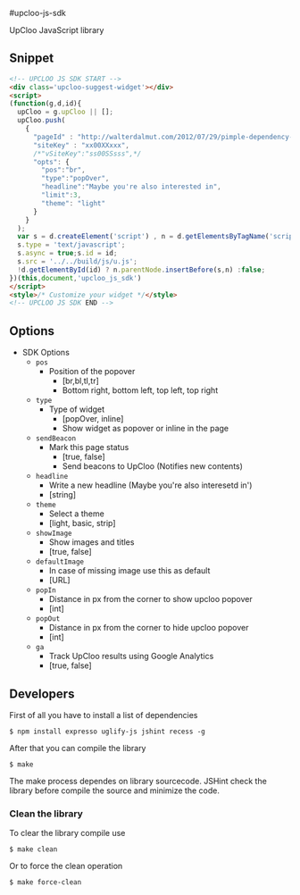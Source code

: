 #upcloo-js-sdk

UpCloo JavaScript library

## Snippet

```html
<!-- UPCLOO JS SDK START -->
<div class='upcloo-suggest-widget'></div>
<script>
(function(g,d,id){
  upCloo = g.upCloo || [];
  upCloo.push(
    {
      "pageId" : "http://walterdalmut.com/2012/07/29/pimple-dependency-injection-su-zendcache/",
      "siteKey" : "xx00XXxxx",
      /*"vSiteKey":"ss00SSsss",*/
      "opts": {
        "pos":"br",
        "type":"popOver",
        "headline":"Maybe you're also interested in",
        "limit":3,
        "theme": "light"
      }
    }
  );
  var s = d.createElement('script') , n = d.getElementsByTagName('script')[0];
  s.type = 'text/javascript';
  s.async = true;s.id = id;
  s.src = '../../build/js/u.js';
  !d.getElementById(id) ? n.parentNode.insertBefore(s,n) :false;
})(this,document,'upcloo_js_sdk')
</script>
<style>/* Customize your widget */</style>
<!-- UPCLOO JS SDK END -->
```

## Options

 * SDK Options
   * `pos`
     * Position of the popover
       * [br,bl,tl,tr]
       * Bottom right, bottom left, top left, top right
   * `type`
     * Type of widget
       * [popOver, inline]
       * Show widget as popover or inline in the page
   * `sendBeacon`
     * Mark this page status
       * [true, false]
       * Send beacons to UpCloo (Notifies new contents)
   * `headline`
     * Write a new headline (Maybe you're also interesetd in')
      * [string]
   * `theme`
     * Select a theme
      * [light, basic, strip]
   * `showImage`
     * Show images and titles
      * [true, false]
   * `defaultImage`
     * In case of missing image use this as default
      * [URL]
   * `popIn`
     * Distance in px from the corner to show upcloo popover
      * [int]
   * `popOut`
     * Distance in px from the corner to hide upcloo popover
      * [int]
   * `ga`
     * Track UpCloo results using Google Analytics
      * [true, false]

## Developers

First of all you have to install a list of dependencies

```
$ npm install expresso uglify-js jshint recess -g
```

After that you can compile the library

```
$ make
```

The make process dependes on library sourcecode. JSHint check the
library before compile the source and minimize the code.

### Clean the library

To clear the library compile use

```
$ make clean
```

Or to force the clean operation

```
$ make force-clean
```
